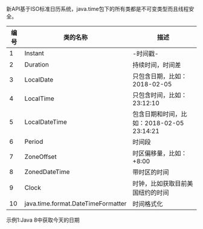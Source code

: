 
新API基于ISO标准日历系统，java.time包下的所有类都是不可变类型而且线程安全。

| 编号 | 类的名称 | 描述 |
|----|----|----|
|1  |Instant|-时间戳-|
|2	|Duration|	持续时间，时间差|
|3	|LocalDate|	只包含日期，比如：2018-02-05|
|4	|LocalTime|	只包含时间，比如：23:12:10|
|5	|LocalDateTime|	包含日期和时间，比如：2018-02-05 23:14:21|
|6	|Period|	时间段|
|7	|ZoneOffset|	时区偏移量，比如：+8:00|
|8	|ZonedDateTime|	带时区的时间|
|9	|Clock|	时钟，比如获取目前美国纽约的时间|
|10 |java.time.format.DateTimeFormatter|	时间格式化|
示例1:Java 8中获取今天的日期
